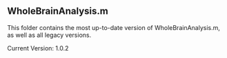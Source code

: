 ## WholeBrainAnalysis.m

This folder contains the most up-to-date version of WholeBrainAnalysis.m, as well as all legacy versions.

Current Version: 1.0.2
